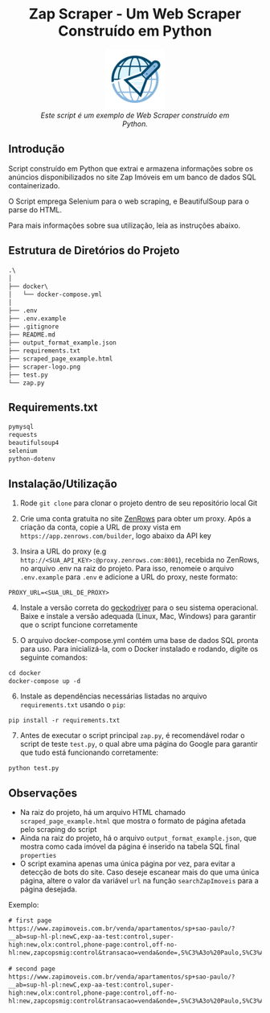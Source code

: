 <h1 align="center">Zap Scraper - Um Web Scraper Construído em Python</h1>
<p align="center">
  <img src="scraper-logo.png" alt="Zap-Scraper-logo" width="120px" height="120px"/>
  <br>
  <i>Este script é um exemplo de Web Scraper construído em
    <br>Python.</i>
  <br>
</p>




## Introdução




Script construído em Python que extrai e armazena informações sobre os anúncios disponibilizados no site Zap Imóveis em um banco de dados SQL containerizado. 

O Script emprega Selenium para o web scraping, e BeautifulSoup para o parse do HTML. 

Para mais informações sobre sua utilização, leia as instruções abaixo.




## Estrutura de Diretórios do Projeto


```
.\
│
├── docker\
│   └── docker-compose.yml
│
├── .env
├── .env.example
├── .gitignore
├── README.md
├── output_format_example.json
├── requirements.txt
├── scraped_page_example.html
├── scraper-logo.png
├── test.py
└── zap.py
```

## Requirements.txt

```
pymysql
requests
beautifulsoup4
selenium
python-dotenv
```

## Instalação/Utilização 

1. Rode `git clone` para clonar o projeto dentro de seu repositório local Git

2. Crie uma conta gratuita no site [ZenRows](https://www.zenrows.com/) para obter um proxy. Após a criação da conta, copie a URL de proxy vista em `https://app.zenrows.com/builder`, logo abaixo da API key

3. Insira a URL do proxy (e.g `http://<SUA_API_KEY>:@proxy.zenrows.com:8001`), recebida no ZenRows, no arquivo .env na raiz do projeto. Para isso, renomeie o arquivo `.env.example` para `.env` e adicione a URL do proxy, neste formato:
```
PROXY_URL=<SUA_URL_DE_PROXY>
```
4. Instale a versão correta do [geckodriver](https://github.com/mozilla/geckodriver/releases) para o seu sistema operacional. Baixe e instale a versão adequada (Linux, Mac, Windows) para garantir que o script funcione corretamente

5. O arquivo docker-compose.yml contém uma base de dados SQL pronta para uso. Para inicializá-la, com o Docker instalado e rodando, digite os seguinte comandos: 
```
cd docker
docker-compose up -d
```

6. Instale as dependências necessárias listadas no arquivo `requirements.txt` usando o `pip`:

```
pip install -r requirements.txt
```

7. Antes de executar o script principal `zap.py`, é recomendável rodar o script de teste `test.py`, o qual abre uma página do Google para garantir que tudo está funcionando corretamente:

```
python test.py
```

## Observações

- Na raiz do projeto, há um arquivo HTML chamado `scraped_page_example.html` que mostra o formato de página afetada pelo scraping do script
- Ainda na raiz do projeto, há o arquivo `output_format_example.json`, que mostra como cada imóvel da página é inserido na tabela SQL final `properties`
- O script examina apenas uma única página por vez, para evitar a detecção de bots do site. Caso deseje escanear mais do que uma única página, altere o valor da variável `url` na função `searchZapImoveis` para a página desejada.
  
Exemplo:

```
# first page
https://www.zapimoveis.com.br/venda/apartamentos/sp+sao-paulo/?__ab=sup-hl-pl:newC,exp-aa-test:control,super-high:new,olx:control,phone-page:control,off-no-hl:new,zapcopsmig:control&transacao=venda&onde=,S%C3%A3o%20Paulo,S%C3%A3o%20Paulo,,,,,city,BR%3ESao%20Paulo%3ENULL%3ESao%20Paulo,-23.555771,-46.639557,&tipos=apartamento_residencial&pagina=1

# second page
https://www.zapimoveis.com.br/venda/apartamentos/sp+sao-paulo/?__ab=sup-hl-pl:newC,exp-aa-test:control,super-high:new,olx:control,phone-page:control,off-no-hl:new,zapcopsmig:control&transacao=venda&onde=,S%C3%A3o%20Paulo,S%C3%A3o%20Paulo,,,,,city,BR%3ESao%20Paulo%3ENULL%3ESao%20Paulo,-23.555771,-46.639557,&tipos=apartamento_residencial&pagina=2

```

